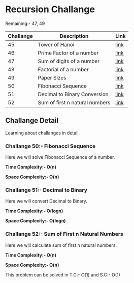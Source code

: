 # Recursion Challange

Remaining:- 47, 49

| Challange | Description | Link|
|--- |--- |--- |
| 45 | Tower of Hanoi | [link](45_tower_of_hanoi.c) |
| 46 | Prime Factor of a number | [link](46_prime_factor.c) |
| 47 | Sum of digits of a number | [link](47_sum_of_digits.c) |
| 48 | Factorial of a number | [link](48_factorial.c) |
| 49 | Paper Sizes | [link](49_paper_size.c) |
| 50 | Fibonacci Sequence | [link](50_fibonacci_sequence.c) |
| 51 | Decimal to Binary Conversion | [link](51_decimal_to_binary.c) |
| 52 | Sum of first n natural numbers | [link](52_sum_of_first_n_natural.c) |


## Challange Detail
Learning about challanges in detail

### Challange 50:- Fibonacci Sequence
Here we will solve Fibonacci Sequence of a number.

<b>Time Complexity:- O(n)

Space Complexity:-  O(n)</b>

### Challange 51:- Decimal to Binary
Here we will convert Decimal to Binary.

<b>Time Complexity:- O(logn)

Space Complexity:-  O(logn)</b>

### Challange 52:- Sum of First n Natural Numbers
Here we will calculate sum of first n natural numbers.

<b>Time Complexity:- O(n)

Space Complexity:-  O(n)</b>

This problem can be solved in T.C:- O(1) and S.C:- O(1)